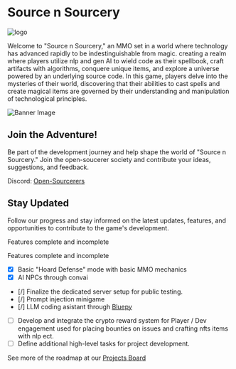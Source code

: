 

# Source n Sourcery
![logo](logo.png)

Welcome to "Source n Sourcery," an MMO set in a world where technology has advanced rapidly to be indestinguishable from magic. creating a realm where players utilize nlp and gen AI to wield code as their spellbook, craft artifacts with algorithms, conquere unique items, and explore a universe powered by an underlying source code. In this game, players delve into the mysteries of their world, discovering that their abilities to cast spells and create magical items are governed by their understanding and manipulation of technological principles.

![Banner Image](banner.png)

## Join the Adventure!

Be part of the development journey and help shape the world of "Source n Sourcery." Join the open-soucerer society and contribute your ideas, suggestions, and feedback.

Discord: [Open-Sourcerers](https://discord.gg/WXV4vF7cza)

## Stay Updated

Follow our progress and stay informed on the latest updates, features, and opportunities to contribute to the game's development.

Features complete and incomplete

Features complete and incomplete

- [x] Basic "Hoard Defense" mode with basic MMO mechanics
- [x] AI NPCs through convai
- [/] Finalize the dedicated server setup for public testing.
- [/] Prompt injection minigame
- [/] LLM coding asistant through [Bluepy](https://github.com/ZackBradshaw/Bluepy)
- [ ] Develop and integrate the crypto reward system for Player / Dev engagement used for placing bounties on issues and crafting nfts items with nlp ect.
- [ ] Define additional high-level tasks for project development.
  
See more of the roadmap at our [Projects Board](https://github.com/users/ZackBradsha/projects/2)

